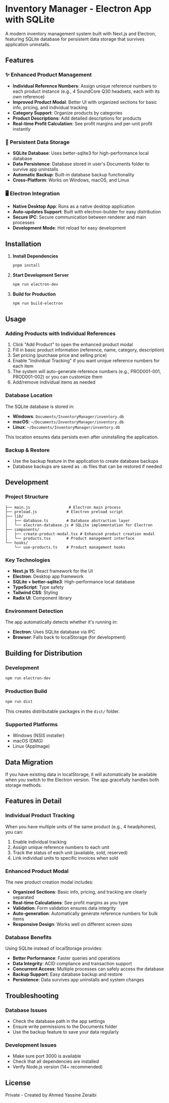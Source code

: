 # Inventory Manager - Electron App with SQLite

A modern inventory management system built with Next.js and Electron, featuring SQLite database for persistent data storage that survives application uninstalls.

## Features

### ✨ Enhanced Product Management

- **Individual Reference Numbers**: Assign unique reference numbers to each product instance (e.g., 4 SoundCore Q30 headsets, each with its own reference)
- **Improved Product Modal**: Better UI with organized sections for basic info, pricing, and individual tracking
- **Category Support**: Organize products by categories
- **Product Descriptions**: Add detailed descriptions for products
- **Real-time Profit Calculation**: See profit margins and per-unit profit instantly

### 💾 Persistent Data Storage

- **SQLite Database**: Uses better-sqlite3 for high-performance local database
- **Data Persistence**: Database stored in user's Documents folder to survive app uninstalls
- **Automatic Backup**: Built-in database backup functionality
- **Cross-Platform**: Works on Windows, macOS, and Linux

### 🖥️ Electron Integration

- **Native Desktop App**: Runs as a native desktop application
- **Auto-updates Support**: Built with electron-builder for easy distribution
- **Secure IPC**: Secure communication between renderer and main processes
- **Development Mode**: Hot reload for easy development

## Installation

1. **Install Dependencies**

   ```bash
   pnpm install
   ```

2. **Start Development Server**

   ```bash
   npm run electron-dev
   ```

3. **Build for Production**
   ```bash
   npm run build-electron
   ```

## Usage

### Adding Products with Individual References

1. Click "Add Product" to open the enhanced product modal
2. Fill in basic product information (reference, name, category, description)
3. Set pricing (purchase price and selling price)
4. Enable "Individual Tracking" if you want unique reference numbers for each item
5. The system will auto-generate reference numbers (e.g., PROD001-001, PROD001-002) or you can customize them
6. Add/remove individual items as needed

### Database Location

The SQLite database is stored in:

- **Windows**: `Documents/InventoryManager/inventory.db`
- **macOS**: `~/Documents/InventoryManager/inventory.db`
- **Linux**: `~/Documents/InventoryManager/inventory.db`

This location ensures data persists even after uninstalling the application.

### Backup & Restore

- Use the backup feature in the application to create database backups
- Database backups are saved as `.db` files that can be restored if needed

## Development

### Project Structure

```
├── main.js                 # Electron main process
├── preload.js             # Electron preload script
├── lib/
│   ├── database.ts        # Database abstraction layer
│   └── electron-database.js # SQLite implementation for Electron
├── components/
│   ├── create-product-modal.tsx # Enhanced product creation modal
│   └── products.tsx       # Product management interface
└── hooks/
    └── use-products.ts    # Product management hooks
```

### Key Technologies

- **Next.js 15**: React framework for the UI
- **Electron**: Desktop app framework
- **SQLite + better-sqlite3**: High-performance local database
- **TypeScript**: Type safety
- **Tailwind CSS**: Styling
- **Radix UI**: Component library

### Environment Detection

The app automatically detects whether it's running in:

- **Electron**: Uses SQLite database via IPC
- **Browser**: Falls back to localStorage (for development)

## Building for Distribution

### Development

```bash
npm run electron-dev
```

### Production Build

```bash
npm run dist
```

This creates distributable packages in the `dist/` folder.

### Supported Platforms

- Windows (NSIS installer)
- macOS (DMG)
- Linux (AppImage)

## Data Migration

If you have existing data in localStorage, it will automatically be available when you switch to the Electron version. The app gracefully handles both storage methods.

## Features in Detail

### Individual Product Tracking

When you have multiple units of the same product (e.g., 4 headphones), you can:

1. Enable individual tracking
2. Assign unique reference numbers to each unit
3. Track the status of each unit (available, sold, reserved)
4. Link individual units to specific invoices when sold

### Enhanced Product Modal

The new product creation modal includes:

- **Organized Sections**: Basic info, pricing, and tracking are clearly separated
- **Real-time Calculations**: See profit margins as you type
- **Validation**: Form validation ensures data integrity
- **Auto-generation**: Automatically generate reference numbers for bulk items
- **Responsive Design**: Works well on different screen sizes

### Database Benefits

Using SQLite instead of localStorage provides:

- **Better Performance**: Faster queries and operations
- **Data Integrity**: ACID compliance and transaction support
- **Concurrent Access**: Multiple processes can safely access the database
- **Backup Support**: Easy database backup and restore
- **Persistence**: Data survives app uninstalls and system changes

## Troubleshooting

### Database Issues

- Check the database path in the app settings
- Ensure write permissions to the Documents folder
- Use the backup feature to save your data regularly

### Development Issues

- Make sure port 3000 is available
- Check that all dependencies are installed
- Verify Node.js version (14+ recommended)

## License

Private - Created by Ahmed Yassine Zeraibi

